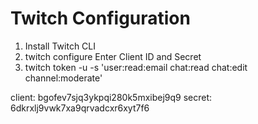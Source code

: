 # Twitch Configuration
1. Install Twitch CLI
2. twitch configure
    Enter Client ID and Secret
3. twitch token -u -s 'user:read:email chat:read chat:edit channel:moderate'

client: bgofev7sjq3ykpqi280k5mxibej9q9
secret: 6dkrxlj9vwk7xa9qrvadcxr6xyt7f6